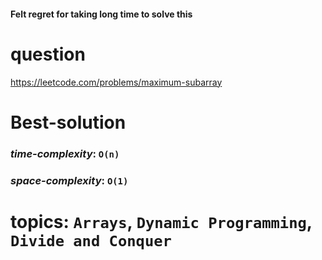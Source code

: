 #### Felt regret for taking long time to solve this

# question
https://leetcode.com/problems/maximum-subarray

# **Best-solution**

### _time-complexity_: `O(n)`
### _space-complexity_: `O(1)`


# topics: `Arrays`, `Dynamic Programming`, `Divide and Conquer`
